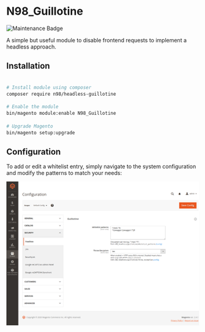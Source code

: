 # N98_Guillotine

![Maintenance Badge](https://img.shields.io/maintenance/yes/2022.svg)

A simple but useful module to disable frontend requests to implement a headless approach.

## Installation

```bash

# Install module using composer
composer require n98/headless-guillotine

# Enable the module
bin/magento module:enable N98_Guillotine

# Upgrade Magento
bin/magento setup:upgrade

```

## Configuration

To add or edit a whitelist entry, simply navigate to the system configuration and modify the patterns to match your needs:

![Screenshot](./doc/configuration.png)
